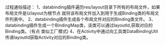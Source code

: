 过程通俗描述：
1、databinding插件遍历res/layout目录下所有的布局文件，如果布局文件是以layout为根节点
就将该布局文件加入到用于生成Binding类的布局文件列表中。
2、databinding插件生成各个布局文件对应的Binding类文件。
3、databinding插件生成一个BindingMap类，该类可以通过layoutId,获取对应的Binding类。（有点
类似工厂模式)
4、在Activity中通过向工具类DataBindingUtil传递layoutId获取Activity对应的Binding类。
